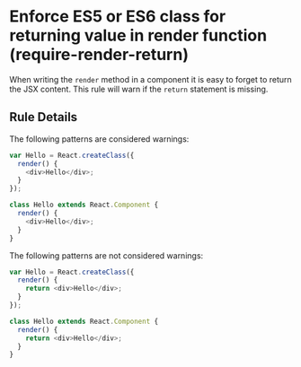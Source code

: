 # Enforce ES5 or ES6 class for returning value in render function (require-render-return)

When writing the `render` method in a component it is easy to forget to return the JSX content. This rule will warn if the `return` statement is missing.

## Rule Details

The following patterns are considered warnings:

```js
var Hello = React.createClass({
  render() {
    <div>Hello</div>;
  }
});

class Hello extends React.Component {
  render() {
    <div>Hello</div>;
  }
}
```

The following patterns are not considered warnings:

```js
var Hello = React.createClass({
  render() {
    return <div>Hello</div>;
  }
});

class Hello extends React.Component {
  render() {
    return <div>Hello</div>;
  }
}
```

